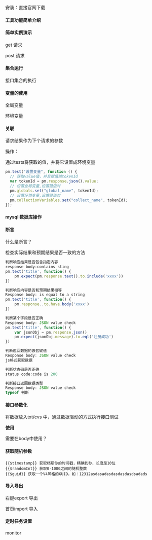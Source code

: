 安装：直接官网下载



#### 工具功能简单介绍





#### 简单实例演示

get 请求

post 请求



#### 集合运行

接口集合的执行



#### 变量的使用

全局变量

环境变量



#### 关联

请求结果作为下个请求的参数

操作：

通过tests将获取的值，并将它设置成环境变量

```js
pm.test("设置变量", function () {
  // 获取value值，并且赋值给tokenId
  var tokenId = pm.response.json().value;
  // 设置全局变量,设置键值对
  pm.globals.set("global_name", tokenId);
  // 设置环境变量,设置键值对
  pm.collectionVariables.set("collect_name", tokenId);
});
```



#### mysql 数据库操作





#### 断言

什么是断言？

检查实际结果和预期结果是否一致的方法

```javascript
判断响应结果是否包含指定内容
response body:contains sting
pm.text('title', function() {
	pm.expect(pm.response.text().to.include('xxxx'))
})

判断响应内容是否和预期结果相等
Response body: is equal to a string
pm.text('title', function() {
	pm.response..to.have.body('xxxx')
})

判断某个字段是否正确
Response body: JSON value check
pm.text('title', function() {
    var jsonObj = pm.response.json()
	pm.expect(jsonObj.message).to.eql('注册成功')
})

判断返回数据的嵌套键值
Response body: JSON value check
js格式获取数据

判断状态码是否正确
status code:code is 200

判断接口返回数据类型
Response body: JSON value check
typeof 判断
```



#### 接口参数化

将数据放入txt/cvs 中，通过数据驱动的方式执行接口测试

**使用**

需要在body中使用？





#### 获取随机参数

```
{{$timestamp}} 获取档期你的时间戳，精确到秒，长度是10位
{{$randomInt}} 获取0-1000之间的随机整数
{{$guid}} 获取一个V4风格的GUID，如：12312asdasadasdasdasdasdsadads
```



#### 导入导出

右键export 导出

首页import 导入



#### 定时任务设置

monitor